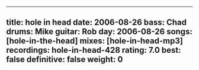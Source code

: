 
---
title: hole in head
date: 2006-08-26
bass:	Chad
drums:	Mike
guitar:	Rob
day: 2006-08-26
songs: [hole-in-the-head]
mixes: [hole-in-head-mp3]
recordings: hole-in-head-428
rating: 7.0
best: false
definitive: false
weight: 0
---
